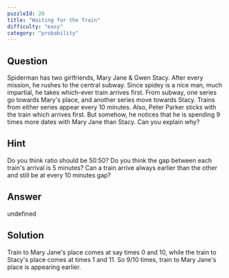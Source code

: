 ```yaml
---
puzzleId: 20
title: "Waiting for the Train"
difficulty: "easy"
category: "probability"
---
```


## Question
Spiderman has two girlfriends, Mary Jane & Gwen Stacy. After every mission, he rushes to the central subway. Since spidey is a nice man, much impartial, he takes which-ever train arrives first. From subway, one series go towards Mary's place, and another series move towards Stacy. Trains from either series appear every 10 minutes. Also, Peter Parker sticks with the train which arrives first. 
But somehow, he notices that he is spending 9 times more dates with Mary Jane than Stacy. Can you explain why?


## Hint
Do you think ratio should be 50:50? Do you think the gap between each train's arrival is 5 minutes? Can a train arrive always earlier than the other and still be at every 10 minutes gap?

## Answer
undefined

## Solution
Train to Mary Jane's place comes at say times 0 and 10, while the train to Stacy's place comes at times 1 and 11. So 9/10 times, train to Mary Jane's place is appearing earlier.

